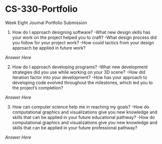 # CS-330-Portfolio
Week Eight Journal Portfolio Submission


1. How do I approach designing software?
  -What new design skills has your work on the project helped you to craft?
  -What design process did you follow for your project work?
  -How could tactics from your design approach be applied in future work?

  *Answer Here*

2. How do I approach developing programs?
  -What new development strategies did you use while working on your 3D scene?
  -How did iteration factor into your development?
  -How has your approach to developing code evolved throughout the milestones, which led you to the project’s completion?

  *Answer Here*

3. How can computer science help me in reaching my goals?
  -How do computational graphics and visualizations give you new knowledge and skills that can be applied in your future educational  pathway?
  -How do computational graphics and visualizations give you new knowledge and skills that can be applied in your future professional pathway?
  
  *Answer Here*
